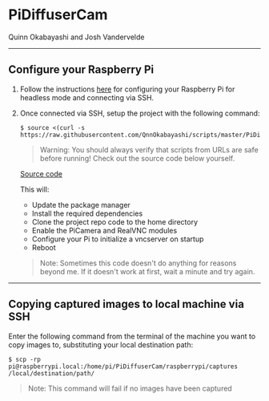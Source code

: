 # PiDiffuserCam

Quinn Okabayashi and Josh Vandervelde
___
## Configure your Raspberry Pi
1. Follow the instructions [here](https://github.com/QnnOkabayashi/scripts/blob/master/HeadlessPi/README.md) for configuring your Raspberry Pi for headless mode and connecting via SSH.

2. Once connected via SSH, setup the project with the following command:
    ```
    $ source <(curl -s https://raw.githubusercontent.com/QnnOkabayashi/scripts/master/PiDiffuserCam/setup.sh)
    ```
    > Warning: You should always verify that scripts from URLs are safe before running! Check out the source code below yourself.

    [Source code](https://github.com/QnnOkabayashi/scripts/blob/master/PiDiffuserCam/setup.sh)

    This will:
    * Update the package manager
    * Install the required dependencies
    * Clone the project repo code to the home directory
    * Enable the PiCamera and RealVNC modules
    * Configure your Pi to initialize a vncserver on startup
    * Reboot
    > Note: Sometimes this code doesn't do anything for reasons beyond me. If it doesn't work at first, wait a minute and try again.

___
## Copying captured images to local machine via SSH
Enter the following command from the terminal of the machine you want to copy images to, substituting your local destination path:
```
$ scp -rp pi@raspberrypi.local:/home/pi/PiDiffuserCam/raspberrypi/captures /local/destination/path/
```
> Note: This command will fail if no images have been captured
